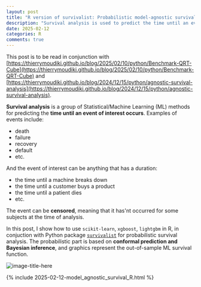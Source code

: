 ```yaml
---
layout: post
title: "R version of survivalist: Probabilistic model-agnostic survival analysis using scikit-learn, xgboost, lightgbm (and conformal prediction)" 
description: "Survival analysis is used to predict the time until an event of interest occurs. In this post, I show how to use scikit-learn, xgboost, lightgbm, and conformal prediction for probabilistic survival analysis"
date: 2025-02-12
categories: R
comments: true
---
```


This post is to be read in conjunction with [https://thierrymoudiki.github.io/blog/2025/02/10/python/Benchmark-QRT-Cube](https://thierrymoudiki.github.io/blog/2025/02/10/python/Benchmark-QRT-Cube) and [https://thierrymoudiki.github.io/blog/2024/12/15/python/agnostic-survival-analysis](https://thierrymoudiki.github.io/blog/2024/12/15/python/agnostic-survival-analysis).

**Survival analysis** is a group of Statistical/Machine Learning (ML) methods for predicting the **time until an event of interest occurs**. Examples of events include: 

- death 
- failure
- recovery
- default
- etc.

And the event of interest can be anything that has a duration: 

- the time until a machine breaks down 
- the time until a customer buys a product 
- the time until a patient dies
- etc. 

The event can be **censored**, meaning that it has'nt occurred for some subjects at the time of analysis. 

In this post, I show how to use `scikit-learn`, `xgboost`, `lightgbm` in R, in  conjuction with Python package [`survivalist`](https://github.com/Techtonique/survivalist) for probabilistic survival analysis. The probabilistic part is based on **conformal prediction and Bayesian inference**, and graphics represent the out-of-sample ML survival function.

![image-title-here]({{base}}/images/2025-02-12/2025-02-12-image1.png)

{% include 2025-02-12-model_agnostic_survival_R.html %}

